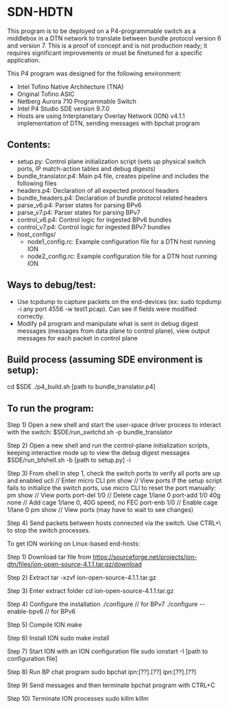 # SDN-HDTN
This program is to be deployed on a P4-programmable switch as a middlebox in a DTN network to translate between bundle protocol version 6 and version 7.
This is a proof of concept and is not production ready; it requires significant improvements or must be finetuned for a specific application.

This P4 program was designed for the following environment:
- Intel Tofino Native Architecture (TNA)
- Original Tofino ASIC
- Netberg Aurora 710 Programmable Switch
- Intel P4 Studio SDE version 9.7.0
- Hosts are using Interplanetary Overlay Network (ION) v4.1.1 implementation of DTN, sending messages with bpchat program

## Contents:
- setup.py: Control plane initialization script (sets up physical switch ports, IP match-action tables and debug digests)
- bundle_translator.p4: Main p4 file, creates pipeline and includes the following files
- headers.p4: Declaration of all expected protocol headers
- bundle_headers.p4: Declaration of bundle protocol related headers
- parse_v6.p4: Parser states for parsing BPv6
- parse_v7.p4: Parser states for parsing BPv7
- control_v6.p4: Control logic for ingested BPv6 bundles
- control_v7.p4: Control logic for ingested BPv7 bundles
- host_configs/
  - node1_config.rc: Example configuration file for a DTN host running ION
  - node2_config.rc: Example configuration file for a DTN host running ION
## Ways to debug/test:
- Use tcpdump to capture packets on the end-devices (ex: sudo tcpdump -i any port 4556 -w test1.pcap). Can see if fields were modified correctly.
- Modify p4 program and manipulate what is sent in debug digest messages (messages from data plane to control plane), view output messages for each packet in control plane

## Build process (assuming SDE environment is setup):
cd $SDE
./p4_build.sh [path to bundle_translator.p4]

## To run the program:
Step 1) Open a new shell and start the user-space driver process to interact with the switch:
$SDE/run_switchd.sh -p bundle_translator

Step 2) Open a new shell and run the control-plane initialization scripts, keeping interactive mode up to view the debug digest messages
$SDE/run_bfshell.sh -b [path to setup.py] -i

Step 3) From shell in step 1, check the switch ports to verify all ports are up and enabled
ucli     // Enter micro CLI
pm show  // View ports
        If the setup script fails to initialize the switch ports, use micro CLI to reset the port manually:
pm show                 // View ports 
port-del 1/0            // Delete cage 1/lane 0
port-add 1/0 40g none   // Add cage 1/lane 0, 40G speed, no FEC
port-enb 1/0            // Enable cage 1/lane 0
pm show                 // View ports (may have to wait to see changes)

Step 4) Send packets between hosts connected via the switch. Use CTRL+\ to stop the switch processes.

To get ION working on Linux-based end-hosts:

Step 1) Download tar file from https://sourceforge.net/projects/ion-dtn/files/ion-open-source-4.1.1.tar.gz/download

Step 2) Extract
tar -xzvf ion-open-source-4.1.1.tar.gz

Step 3) Enter extract folder
cd ion-open-source-4.1.1.tar.gz

Step 4) Configure the installation
./configure                   // for BPv7
./configure --enable-bpv6     // for BPv6

Step 5) Compile ION
make

Step 6) Install ION
sudo make install

Step 7) Start ION with an ION configuration file
sudo ionstart -I [path to configuration file]

Step 8) Run BP chat program
sudo bpchat ipn:[??].[??] ipn:[??].[??]

Step 9) Send messages and then terminate bpchat program with CTRL+C

Step 10) Terminate ION processes
sudo killm
killm



